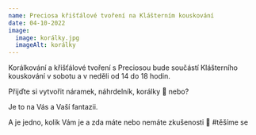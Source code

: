 ```yaml
---
name: Preciosa křišťálové tvoření na Klášterním kouskování
date: 04-10-2022
image:
  image: korálky.jpg
  imageAlt: korálky
---
```

Korálkování a křišťálové tvoření s Preciosou bude součástí Klášterního kouskování v sobotu a v neděli od 14 do 18 hodin.

Přijďte si vytvořit náramek, náhrdelník, korálky 📿 nebo?

Je to na Vás a Vaší fantazii.

A je jedno, kolik Vám je a zda máte nebo nemáte zkušenosti 💛 #těšíme se